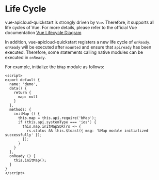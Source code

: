 # Life Cycle

vue-apicloud-quickstart is strongly driven by `Vue`. Therefore, it supports all life cycles of Vue. For more details, please refer to the official Vue documentation [Vue Lifecycle Diagram](https://vuejs.org/v2/guide/instance.html#Lifecycle-Diagram)

In addition, vue-apicloud-quickstart registers a new life cycle of `onReady`. `onReady` will be executed after `mounted` and ensure that `apiready` has been executed. Therefore, some statements calling native modules can be executed in `onReady`.

For example, initialize the `bMap` module as follows:

``` vue
<script>
export default {
  name: 'demo',
  data() {
    return {
      map: null
    }
  },
  methods: {
    initMap () {
      this.map = this.api.require('bMap');
      if (this.api.systemType === 'ios') {
        this.map.initMapSDK(rs => {
          rs.status && this.$toast({ msg: 'bMap module initialized successfully' });
        });
      }
    }
  },
  onReady () {    
    this.initMap();
  }
}
</script>
```